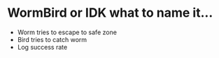 # WormBird or IDK what to name it...

- Worm tries to escape to safe zone
- Bird tries to catch worm
- Log success rate
